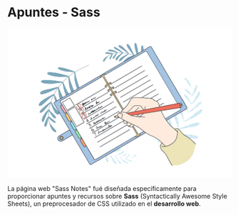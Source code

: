 # Apuntes - Sass

![](https://github.com/NicolasJNunez/Sass-notes/blob/main/img/png-sass-3.png?raw=true)

La página web "Sass Notes" fué diseñada específicamente para proporcionar apuntes y recursos sobre **Sass** (Syntactically Awesome Style Sheets), un preprocesador de CSS utilizado en el **desarrollo web**.